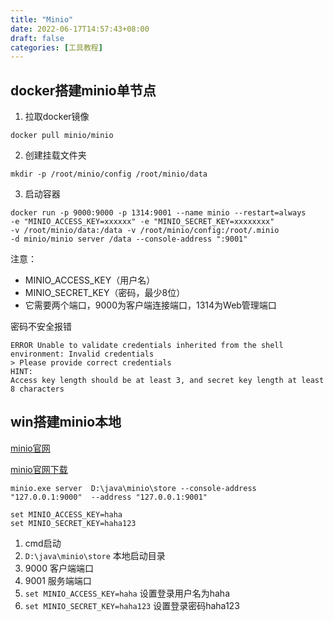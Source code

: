 ```yaml
---
title: "Minio"
date: 2022-06-17T14:57:43+08:00
draft: false
categories: [工具教程]
---
```

## docker搭建minio单节点

1. 拉取docker镜像
```text
docker pull minio/minio
```

2. 创建挂载文件夹
```text
mkdir -p /root/minio/config /root/minio/data
```

3. 启动容器

```text
docker run -p 9000:9000 -p 1314:9001 --name minio --restart=always 
-e "MINIO_ACCESS_KEY=xxxxxx" -e "MINIO_SECRET_KEY=xxxxxxxx" 
-v /root/minio/data:/data -v /root/minio/config:/root/.minio 
-d minio/minio server /data --console-address ":9001"
```

注意：
* MINIO_ACCESS_KEY（用户名）
* MINIO_SECRET_KEY（密码，最少8位） 
* 它需要两个端口，9000为客户端连接端口，1314为Web管理端口


密码不安全报错
```text
ERROR Unable to validate credentials inherited from the shell environment: Invalid credentials
> Please provide correct credentials
HINT:
Access key length should be at least 3, and secret key length at least 8 characters
```

## win搭建minio本地

[minio官网](https://min.io/)

[minio官网下载](https://min.io/download#/windows)


```shell
minio.exe server  D:\java\minio\store --console-address "127.0.0.1:9000"  --address "127.0.0.1:9001"

set MINIO_ACCESS_KEY=haha
set MINIO_SECRET_KEY=haha123
```

1. cmd启动
2. `D:\java\minio\store` 本地启动目录
3. 9000 客户端端口
4. 9001 服务端端口
5. `set MINIO_ACCESS_KEY=haha` 设置登录用户名为haha
6. `set MINIO_SECRET_KEY=haha123` 设置登录密码haha123


